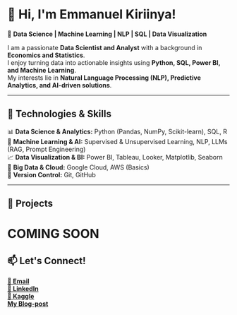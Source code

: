 # 👋 Hi, I'm Emmanuel Kiriinya!  
🔹 **Data Science | Machine Learning | NLP | SQL | Data Visualization**  

I am a passionate **Data Scientist and Analyst** with a background in **Economics and Statistics**.  
I enjoy turning data into actionable insights using **Python, SQL, Power BI, and Machine Learning**.  
My interests lie in **Natural Language Processing (NLP), Predictive Analytics, and AI-driven solutions**.  

---

## 🔧 Technologies & Skills  
📊 **Data Science & Analytics:** Python (Pandas, NumPy, Scikit-learn), SQL, R  
🤖 **Machine Learning & AI:** Supervised & Unsupervised Learning, NLP, LLMs (RAG, Prompt Engineering)  
📈 **Data Visualization & BI:** Power BI, Tableau, Looker, Matplotlib, Seaborn  
📂 **Big Data & Cloud:** Google Cloud, AWS (Basics)  
🔄 **Version Control:** Git, GitHub  

---

## 🚀 Projects  
# COMING SOON

## 📫 Let's Connect!  
<b><a href = Emmanuelkiriinya4229@gmail.com> 📧 Email</a></b>  
<b><a href = https://www.linkedin.com/in/emmanuel-kiriinya-320695357> 💼 LinkedIn </a></b> </br> 
<b><a href = https://www.kaggle.com/emmanuelkiriinya> 🐍 Kaggle </a></b></br>
<b><a href = https://dev.to/emmanuel_kiriinya_416fc40> My Blog-post</a><b>
 
